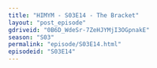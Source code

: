 ```yaml
---
title: "HIMYM - S03E14 - The Bracket"
layout: "post_episode"
gdriveid: "0B6D_WdeSr-7ZeHJYMjI3OGpnakE"
season: "S03"
permalink: "episode/S03E14.html"
episodeid: "S03E14"
---
```

